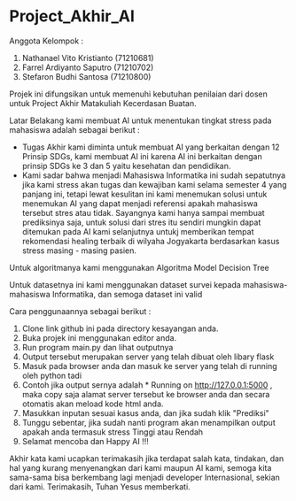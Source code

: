# Project_Akhir_AI

Anggota Kelompok :
1. Nathanael Vito Kristianto (71210681)
2. Farrel Ardiyanto Saputro (71210702)
3. Stefaron Budhi Santosa (71210800)

Projek ini difungsikan untuk memenuhi kebutuhan penilaian dari dosen untuk Project Akhir Matakuliah Kecerdasan Buatan.

Latar Belakang kami membuat AI untuk menentukan tingkat stress pada mahasiswa adalah sebagai berikut :
- Tugas Akhir kami diminta untuk membuat AI yang berkaitan dengan 12 Prinsip SDGs, kami membuat AI ini karena AI ini berkaitan dengan prinsip SDGs ke 3 dan 5 yaitu kesehatan dan pendidikan.
- Kami sadar bahwa menjadi Mahasiswa Informatika ini sudah sepatutnya jika kami stress akan tugas dan kewajiban kami selama semester 4 yang panjang ini, tetapi lewat kesulitan ini kami menemukan solusi untuk menemukan AI yang dapat menjadi referensi apakah mahasiswa tersebut stres atau tidak. Sayangnya kami hanya sampai membuat prediksinya saja, untuk solusi dari stres itu sendiri mungkin dapat ditemukan pada AI kami selanjutnya untukj memberikan tempat rekomendasi healing terbaik di wilyaha Jogyakarta berdasarkan kasus stress masing - masing pasien.

Untuk algoritmanya kami menggunakan Algoritma Model Decision Tree

Untuk datasetnya ini kami menggunakan dataset survei kepada mahasiswa-mahasiswa Informatika, dan semoga dataset ini valid

Cara penggunaannya sebagai berikut :
1. Clone link github ini pada directory kesayangan anda.
2. Buka projek ini menggunakan editor anda.
3. Run program main.py dan lihat outputnya
4. Output tersebut merupakan server yang telah dibuat oleh libary flask
5. Masuk pada browser anda dan masuk ke server yang telah di running oleh python tadi
6. Contoh jika output sernya adalah * Running on http://127.0.0.1:5000 , maka copy saja alamat server tersebut ke browser anda dan secara otomatis akan meload kode html anda.
7. Masukkan inputan sesuai kasus anda, dan jika sudah klik "Prediksi"
8. Tunggu sebentar, jika sudah nanti program akan menampilkan output apakah anda termasuk stress Tinggi atau Rendah
9. Selamat mencoba dan Happy AI !!!

Akhir kata kami ucapkan terimakasih jika terdapat salah kata, tindakan, dan hal yang kurang menyenangkan dari kami maupun AI kami, semoga kita sama-sama bisa berkembang lagi menjadi developer Internasional, sekian dari kami.
Terimakasih, Tuhan Yesus memberkati.
